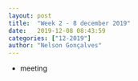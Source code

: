```yaml
---
layout: post
title:  "Week 2 - 8 december 2019"
date:   2019-12-08 08:43:59
categories: ["12-2019"]
author: "Nelson Gonçalves"
---
```


* meeting
 
